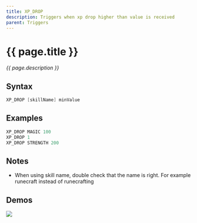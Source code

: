 ```yaml
---
title: XP_DROP
description: Triggers when xp drop higher than value is received
parent: Triggers
---
```


# {{ page.title }}

_{{ page.description }}_

## Syntax

```java
XP_DROP [skillName] minValue 
```

## Examples

```java
XP_DROP MAGIC 100
XP_DROP 1
XP_DROP STRENGTH 200
```

## Notes

- When using skill name, double check that the name is right. For example runecraft instead of runecrafting

## Demos

![](https://1.imgur.com/n4rJZFN.gif)

